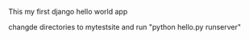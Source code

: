 This my first django hello world app 

changde directories to mytestsite and run "python hello.py runserver"